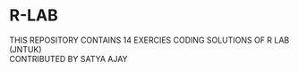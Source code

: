 # R-LAB
THIS REPOSITORY CONTAINS 14 EXERCIES CODING SOLUTIONS OF R LAB (JNTUK) <br>
CONTRIBUTED BY SATYA AJAY
